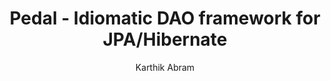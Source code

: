 ---
layout: post
title: Pedal - Idiomatic DAO framework for JPA/Hibernate
author: Karthik Abram
tags: java jpa hibernate
---